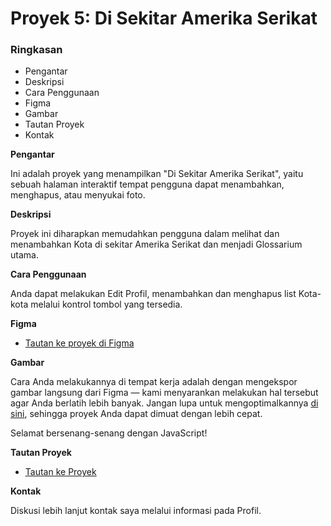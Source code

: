 # Proyek 5: Di Sekitar Amerika Serikat

### Ringkasan

* Pengantar
* Deskripsi
* Cara Penggunaan
* Figma
* Gambar
* Tautan Proyek
* Kontak

**Pengantar**

Ini adalah proyek yang menampilkan "Di Sekitar Amerika Serikat", yaitu sebuah halaman interaktif tempat pengguna dapat menambahkan, menghapus, atau menyukai foto.

**Deskripsi**

Proyek ini diharapkan memudahkan pengguna dalam melihat dan menambahkan Kota di sekitar Amerika Serikat dan menjadi Glossarium utama.

**Cara Penggunaan**

Anda dapat melakukan Edit Profil, menambahkan dan menghapus list Kota-kota melalui kontrol tombol yang tersedia.

**Figma**

* [Tautan ke proyek di Figma](https://www.figma.com/file/SurN1jaeEQIhuZEDMhmWWf/Sprint-4-Around-The-U.S.-desktop-mobile?node-id=0%3A1)

**Gambar**

Cara Anda melakukannya di tempat kerja adalah dengan mengekspor gambar langsung dari Figma — kami menyarankan melakukan hal tersebut agar Anda berlatih lebih banyak. Jangan lupa untuk mengoptimalkannya [di sini](https://tinypng.com/), sehingga proyek Anda dapat dimuat dengan lebih cepat.

Selamat bersenang-senang dengan JavaScript!

**Tautan Proyek**

- [Tautan ke Proyek](https://almushthafa.github.io/web_project_4_id/)

**Kontak**

Diskusi lebih lanjut kontak saya melalui informasi pada Profil.

